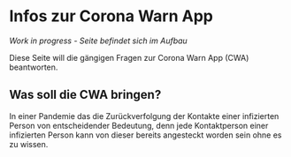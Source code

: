 # Infos zur Corona Warn App

*Work in progress - Seite befindet sich im Aufbau*

Diese Seite will die gängigen Fragen zur Corona Warn App (CWA) beantworten.

## Was soll die CWA bringen?
In einer Pandemie das die Zurückverfolgung der Kontakte einer infizierten Person von entscheidender Bedeutung,
denn jede Kontaktperson einer infizierten Person kann von dieser bereits angesteckt worden sein ohne es zu
wissen.
